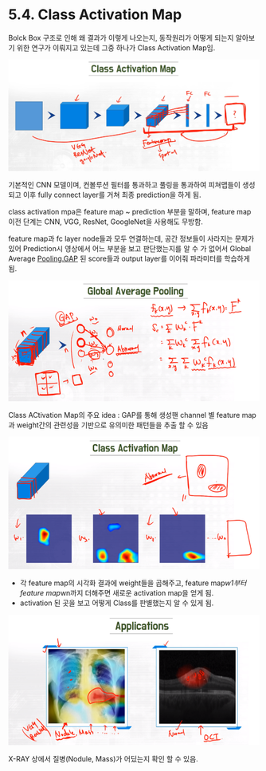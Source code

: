 # 5.4. Class Activation Map

Bolck Box 구조로 인해 왜 결과가 이렇게 나오는지, 동작원리가 어떻게 되는지 알아보기 위한 연구가 이뤄지고 있는데 그중 하나가 Class Activation Map임.

![image.png](/assets/의료인공지능/5_4_Class_Activation_Map/image.png)

기본적인 CNN 모델이며, 컨볼루션 필터를 통과하고 풀링을 통과하여 피쳐맵들이 생성되고 이후 fully connect layer를 거쳐 최종 prediction을 하게 됨.

class activation mpa은 feature map ~ prediction 부분을 말하며, feature map 이전 단계는 CNN, VGG, ResNet, GoogleNet을 사용해도 무방함.

feature map과 fc layer node들과 모두 연결하는데, 공간 정보들이 사라지는 문제가 있어 Prediction시 영상에서 어느 부분을 보고 판단했는지를 알 수 가 없어서 Global Average [Pooling.GAP](http://Pooling.GAP) 된 score들과 output layer를 이어줘 파라미터를 학습하게 됨.

![image.png](/assets/의료인공지능/5_4_Class_Activation_Map/image_1.png)

Class ACtivation Map의 주요 idea : GAP를 통해 생성핸 channel 별 feature map과 weight간의 관련성을 기반으로 유의미한 패턴들을 추출 할 수 있음

![image.png](/assets/의료인공지능/5_4_Class_Activation_Map/image_2.png)

- 각 feature map의 시각화 결과에 weight들을 곱해주고, feature map*w1부터 feature map*wn까지 더해주면 새로운 activation map을 얻게 됨.
- activation 된 곳을 보고 어떻게 Class를 판별했는지 알 수 있게 됨.

![image.png](/assets/의료인공지능/5_4_Class_Activation_Map/image_3.png)

X-RAY 상에서 질병(Nodule, Mass)가 어딨는지 확인 할 수 있음.